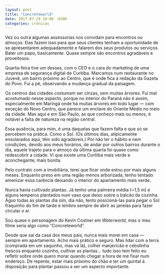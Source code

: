 ```yaml
---
layout: post
title: "Concreteworld"
date: 2017-07-29 10:00 -0300
categories: crônicas
---
```

Vez ou outra algumas assessorias nos convidam para encontros ou almoços. Elas fazem isso para que seus clientes tenham a oportunidade de se apresentarem adequadamente e falarem dos seus produtos ou serviços. Bater um papo, basicamente. Quase sempre são encontros agradáveis e proveitosos.

Quarta-feira tive um desses, com o CEO e o cara do marketing de uma empresa de segurança digital de Curitiba. Marcamos num restaurante no Juvevê, um bairro próximo ao Centro, que é onde fica a redação da Gazeta do Povo. Fui a pé, observando a mudança gradual da paisagem.

Os centros das cidades costumam ser cinzas, sem muitas árvores. Fui mal acostumado nesse aspecto, porque no interior do Paraná não é assim, especialmente em Maringá onde há muitas árvores em todo lugar — com exceção do Novo Centro, que parece um enclave do Oriente Médio no meio da cidade. Mas aqui e em São Paulo, as que conheço mais ou menos, é notável a falta de natureza na região central.

Essa ausência, para mim, é uma daquelas que fazem falta e que só se percebem na prática. Como o Sol. (Os últimos dias, atipicamente ensolarados aqui, têm sido agradáveis.) Por não ter o hábito e nem condições, devido aos meus horários, de andar por outros bairros durante o dia, aquele trajeto para o almoço da última quarta foi quase como redescobrir a cidade. Vi que existe uma Curitiba mais verde e aconchegante; mais bonita.

Pelo contrato com a imobiliária, terei que ficar onde estou por mais alguns meses. Enquanto preso em uma região menos arborizada, tenho tentado amenizar essa carência deixando o interior do apartamento mais verde.

Nunca havia cultivado plantas. Já tenho uma palmeira média (~1,5 m) e alguns temperos plantados num vaso que deixo sobre o balcão da cozinha. Águo todas as plantas dia sim, dia não, tento posicioná-las para pegar o Sol fraquinho do fim de tarde e lembro sempre de abrir as janelas para fazer circular o ar.

Sou quase o personagem do Kevin Costner em _Waterworld_, mas o meu filme seria algo como “Concreteworld”.

Desde que saí da casa dos meus pais, nunca mais morei em casa — sempre em apartamento. Acho mais prático e seguro. Mas lidar com a terra (comprada em um saquinho, mas vá lá), colher manjericão e cebolinha frescos enquanto cozinho, cultivar as plantas… tudo isso tem feito eu refletir sobre onde quero morar quando chegar a hora de me fixar num endereço. De repente, estar mais próximo do chão e ter um quintal à disposição para plantar passou a ser um aspecto importante.
